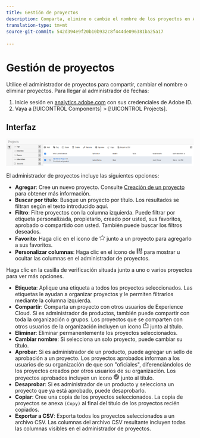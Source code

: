 ```yaml
---
title: Gestión de proyectos
description: Comparta, elimine o cambie el nombre de los proyectos en Analysis Workspace.
translation-type: tm+mt
source-git-commit: 542d394e9f20b10b932c8f444de096381ba25a17

---
```



# Gestión de proyectos

Utilice el administrador de proyectos para compartir, cambiar el nombre o eliminar proyectos. Para llegar al administrador de fechas:

1. Inicie sesión en [analytics.adobe.com](https://analytics.adobe.com) con sus credenciales de Adobe ID.
1. Vaya a [!UICONTROL Components] > [!UICONTROL Projects].

## Interfaz

![IU](../assets/project-ui.png)

El administrador de proyectos incluye las siguientes opciones:

* **Agregar**: Cree un nuevo proyecto. Consulte [Creación de un proyecto](create.md) para obtener más información.
* **Buscar por título**: Busque un proyecto por título. Los resultados se filtran según el texto introducido aquí.
* **Filtro**: Filtre proyectos con la columna izquierda. Puede filtrar por etiqueta personalizada, propietario, creado por usted, sus favoritos, aprobado o compartido con usted. También puede buscar los filtros deseados.
* **Favorito**: Haga clic en el icono de ![estrella](../assets/star.png) junto a un proyecto para agregarlo a sus favoritos.
* **Personalizar columnas**: Haga clic en el icono de ![columnas](../assets/columns.png) para mostrar u ocultar las columnas en el administrador de proyectos.

Haga clic en la casilla de verificación situada junto a uno o varios proyectos para ver más opciones.

* **Etiqueta**: Aplique una etiqueta a todos los proyectos seleccionados. Las etiquetas le ayudan a organizar proyectos y le permiten filtrarlos mediante la columna izquierda.
* **Compartir**: Comparta un proyecto con otros usuarios de Experience Cloud. Si es administrador de productos, también puede compartir con toda la organización o grupos. Los proyectos que se comparten con otros usuarios de la organización incluyen un icono ![compartido](../assets/shared.png) junto al título.
* **Eliminar**: Eliminar permanentemente los proyectos seleccionados.
* **Cambiar nombre**: Si selecciona un solo proyecto, puede cambiar su título.
* **Aprobar**: Si es administrador de un producto, puede agregar un sello de aprobación a un proyecto. Los proyectos aprobados informan a los usuarios de su organización de que son &quot;oficiales&quot;, diferenciándolos de los proyectos creados por otros usuarios de su organización. Los proyectos aprobados incluyen un icono ![aprobado](../assets/approved.png) junto al título.
* **Desaprobar**: Si es administrador de un producto y selecciona un proyecto que ya está aprobado, puede desaprobarlo.
* **Copiar**: Cree una copia de los proyectos seleccionados. La copia de proyectos se anexa `(Copy)` al final del título de los proyectos recién copiados.
* **Exportar a CSV**: Exporta todos los proyectos seleccionados a un archivo CSV. Las columnas del archivo CSV resultante incluyen todas las columnas visibles en el administrador de proyectos.
